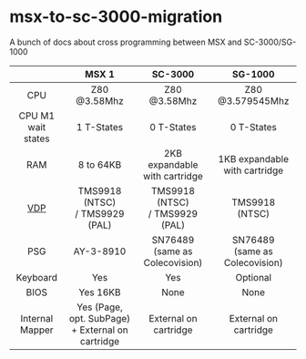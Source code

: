 

# msx-to-sc-3000-migration
A bunch of docs about cross programming between MSX and SC-3000/SG-1000


|  | MSX 1 | SC-3000 | SG-1000
|:---:|:---:|:---:|:---:|
|CPU|Z80 @3.58Mhz|Z80 @3.58Mhz|Z80 @3.579545Mhz|
|CPU M1 wait states|1 T-States|0 T-States|0 T-States|
|RAM|8 to 64KB|2KB expandable with cartridge|1KB expandable with cartridge|
|[VDP](VDP.md) |TMS9918 (NTSC)<br> / TMS9929 (PAL)|TMS9918 (NTSC)<br> / TMS9929 (PAL)|TMS9918 (NTSC)|
|PSG|AY-3-8910|SN76489 <br>(same as Colecovision)|SN76489 <br>(same as Colecovision)|
|Keyboard|Yes|Yes|Optional|
|BIOS|Yes 16KB|None|None|
|Internal Mapper|Yes (Page, opt. SubPage) + External on cartridge|External on cartridge|External on cartridge|
